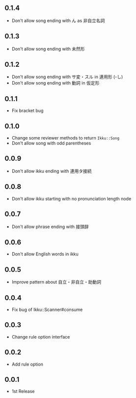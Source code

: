 ## 0.1.4
- Don't allow song ending with ん as 非自立名詞

## 0.1.3
- Don't allow song ending with 未然形

## 0.1.2
- Don't allow song ending with サ変・スル in 連用形 (-し)
- Don't allow song ending with 動詞 in 仮定形

## 0.1.1
- Fix bracket bug

## 0.1.0
- Change some reviewer methods to return `Ikku::Song`
- Don't allow song with odd parentheses

## 0.0.9
- Don't allow ikku ending with 連用タ接続

## 0.0.8
- Don't allow ikku starting with no pronunciation length node

## 0.0.7
- Don't allow phrase ending with 接頭辞

## 0.0.6
- Don't allow English words in ikku

## 0.0.5
- Improve pattern about 自立・非自立・助動詞

## 0.0.4
- Fix bug of Ikku::Scanner#consume

## 0.0.3
- Change rule option interface

## 0.0.2
- Add rule option

## 0.0.1
- 1st Release
